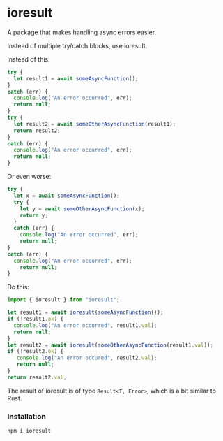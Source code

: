 # ioresult

A package that makes handling async errors easier.

Instead of multiple try/catch blocks, use ioresult.


Instead of this:

```ts
try {
  let result1 = await someAsyncFunction();
}
catch (err) {
  console.log("An error occurred", err);
  return null;
}
try {
  let result2 = await someOtherAsyncFunction(result1);
  return result2;
}
catch (err) {
  console.log("An error occurred", err);
  return null;
}
```

Or even worse:

```ts
try {
  let x = await someAsyncFunction();
  try {
    let y = await someOtherAsyncFunction(x);
    return y;
  }
  catch (err) {
    console.log("An error occurred", err);
    return null;
}
catch (err) {
  console.log("An error occurred", err);
    return null;
}
```

Do this:

```ts
import { ioresult } from "ioresult";

let result1 = await ioresult(someAsyncFunction());
if (!result1.ok) {
  console.log("An error occurred", result1.val);
  return null;
}
let result2 = await ioresult(someOtherAsyncFunction(result1.val));
if (!result2.ok) {
   console.log("An error occured", result2.val);
   return null;
}
return result2.val;
```

The result of ioresult is of type ```Result<T, Error>```, which is a bit similar to Rust.

### Installation
```npm i ioresult```